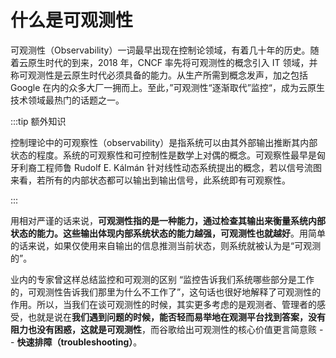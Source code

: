 # 什么是可观测性

可观测性（Observability）一词最早出现在控制论领域，有着几十年的历史。随着云原生时代的到来，2018 年，CNCF 率先将可观测性的概念引入 IT 领域，并称可观测性是云原生时代必须具备的能力。从生产所需到概念发声，加之包括 Google 在内的众多大厂一拥而上。至此，”可观测性“逐渐取代”监控“，成为云原生技术领域最热门的话题之一。

:::tip 额外知识

控制理论中的可观察性（observability）是指系统可以由其外部输出推断其内部状态的程度。系统的可观察性和可控制性是数学上对偶的概念。可观察性最早是匈牙利裔工程师鲁 Rudolf E. Kálmán 针对线性动态系统提出的概念，若以信号流图来看，若所有的内部状态都可以输出到输出信号，此系统即有可观察性。

:::

用相对严谨的话来说，**可观测性指的是一种能力，通过检查其输出来衡量系统内部状态的能力。这些输出体现内部系统状态的能力越强，可观测性也就越好**。用简单的话来说，如果仅使用来自输出的信息推测当前状态，则系统就被认为是“可观测的”。

业内的专家曾这样总结监控和可观测的区别 “监控告诉我们系统哪些部分是工作的，可观测性告诉我们那里为什么不工作了”，这句话也很好地解释了可观测性的作用。所以，当我们在谈可观测性的时候，其实更多考虑的是观测者、管理者的感受，也就是说在**我们遇到问题的时候，能否轻而易举地在观测平台找到答案，没有阻力也没有困惑，这就是可观测性**，而谷歌给出可观测性的核心价值更言简意赅 -- **快速排障（troubleshooting）**。